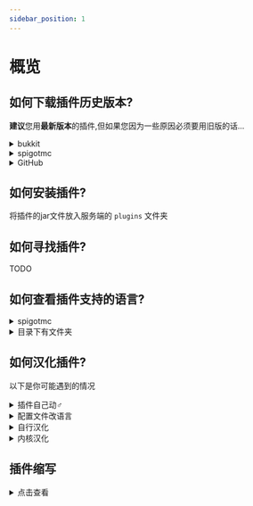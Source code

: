 ```yaml
---
sidebar_position: 1
---
```


# 概览

## 如何下载插件历史版本?

**建议**您用**最新版本**的插件,但如果您因为一些原因必须要用旧版的话...

<details>
<summary>bukkit</summary>

![](_images/概览/历史版本-bukkit-1.png)

点击左侧文字可以查看详细内容

![](_images/概览/历史版本-bukkit-2.png)

这是更新日志

![](_images/概览/历史版本-bukkit-3.png)

</details>

<details>
<summary>spigotmc</summary>

![](_images/概览/历史版本-spigotmc.png)

</details>

<details>
<summary>GitHub</summary>

在 Releases 中往下翻

![](_images/概览/历史版本-GitHub-1.png)

或者这样子

![](_images/概览/历史版本-GitHub-2.png)

![](_images/概览/历史版本-GitHub-3.png)


</details>

## 如何安装插件?

将插件的jar文件放入服务端的 `plugins` 文件夹

## 如何寻找插件?

TODO

## 如何查看插件支持的语言?

<details>
<summary>spigotmc</summary>

![](_images/概览/查看语言-spigotmc.png)



</details>

<details>
<summary>目录下有文件夹</summary>

插件文件夹中有Language,lang之类的文件夹(或其他东西?)

![](_images/概览/查看语言-1.png)

找 zhcn,zh-cn,zh-CN,chinese 等字眼

![](_images/概览/查看语言-2.png)


</details>

## 如何汉化插件?

以下是你可能遇到的情况

<details>
<summary>插件自己动♂</summary>

像luckperms,essentials,你机器的语言设置成简体中文即可

</details>

<details>
<summary>配置文件改语言</summary>

像HoloMobHealth,Gsit,你可以在插件配置文件中(一般在config.yml中)找到Language,lang等字眼

然后把把后面改成 zhcn,zh-cn,zh-CN,chinese 啥的,具体应该写什么这地方的注释可能提到,没提到那得靠你自己寻找了

</details>

<details>
<summary>自行汉化</summary>

有些插件不提供别的语言,只提供一个语言文件 如 lang.yml,message.yml

就需要你自行汉化里面的内容了,去一些论坛翻翻也许能找到别人分享的汉化

</details>

<details>
<summary>内核汉化</summary>

如果你要用的这个插件没有以上所提到的所有情况...

他**可能**把你要改的语言直接写死在代码里了,你要自己去改代码

</details>

## 插件缩写

<details>
<summary>点击查看</summary>

AP 通常指楠木的 AttributePlus

ilo 通常指 ItemLoreOrigin

SX 通常指 SX-Attribute

MV 通常指 Multiverse-Core 2

Ady 通常指坏黑的 Adyeshach

NI 通常指 Neige 的 NeigeItems

MI 通常指 MyItems 或 MMOitems

Zap 通常指坏黑的 Zapkiel

trm 通常指 Arspale/Score9 的 TrMenu

trc 通常指 Arspale/Score9 的 TrChat

lp 通常指 LuckPerms

gm 通常指 GroupManager

龙核 通常指 DragonCore 等系列开头的插件

萌芽 通常指 萌芽引擎

ds 不常见，通常指 bbs内没有的 屌丝系列插件

dp 通常指楠木的 DungeonPlus

pex 通常指 PermissionEX

mm 通常指 MythicMobs

res 通常指 Zrips 团队的 Residence

ess/essx 通常指 Essentials/EssentialsX

ae 通常指 AdvancedEnchantments

eco 通常指 EcoEnchants，腐竹圈只对 Auxlior 家的附魔感兴趣，大部分没有接触过他的其他插件

hd 通常指 HolographicDisplays

dh 通常指 DecentHolograms

gd 通常指 GriefDefender

ia 通常指 ItemsAdder

dm 通常指 DeluxeMenus

cls 通常指 ClearScreen

tm 通常指 TitleManager

tab 通常指 Nemzamy 的 Tab Reborn

qs 一般指 鬼畜畜 现行维护的 QuickShop-Reremake

we 通常指 WorldEdit

wg 通常指 WorldGuard

fawe 通常指 FasyAsyncWorldEdit

vs 通常指 VoxelSnipper，少见

papi 通常指 PlaceholderAPI

ps 通常指 PlotSquared

pm 通常指 PlayMoney，部分神奇宝贝服会用到

pp 通常指 PlayerPoints

ke 通常指 TabooLib 下的一门脚本语言 Kether

sk 通常指 Skript 或 SkillAPI

ils 通常指 ItemLoreStats

oa 通常指 OriginAttribute

cc 通常指 ChestCommands 或 CrazyCrates

ncp 通常指 NoCheatPlus

mw 通常指 MultiWorld

mma 通常指 MythicArtifacts

wb 通常指 WorldBorder

sb 通常指的是计分板一类的插件

rli 指的是 弱鸡绿毛怪 开发的 RevivedLocyItems

chem 通常指坏黑的 Chemdah

bq 通常指 BetonQuests

mq 通常指 MangoQuests

aac 通常指 AdvancedAntiCheat

iv 通常指 InteractionVisualizer

btlp 通常指 BungeeTablistPlus

pmr 通常指 楠木的 PMRewards

plt 通常指米饭的 PlayerTitle



其他：

shem 通常指建筑结构格式 .schematic，偶见

js 通常指 JavaScript
</details>
